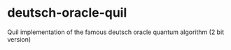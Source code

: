 # deutsch-oracle-quil
Quil implementation of the famous deutsch oracle quantum algorithm (2 bit version)
